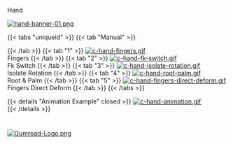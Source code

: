 Hand

[![hand-banner-01.png](https://i.postimg.cc/5byZt3Gs/hand-banner-01.png)](/docs/repository/rigs/)

{{< tabs "uniqueid" >}}
{{< tab "Manual" >}}

{{< /tab >}}
{{< tab "1" >}}
[![c-hand-fingers.gif](https://i.postimg.cc/6w9kkwhJ/c-hand-fingers.gif)](/hand_rig)  
Fingers
{{< /tab >}}
{{< tab "2" >}}
[![c-hand-fk-switch.gif](https://i.postimg.cc/FmDMmqPf/c-hand-fk-switch.gif)](/hand_rig)  
Fk Switch
{{< /tab >}}
{{< tab "3" >}}
[![c-hand-isolate-rotation.gif](https://i.postimg.cc/y1KMYz4R/c-hand-isolate-rotation.gif)](/hand_rig)  
Isolate Rotation
{{< /tab >}}
{{< tab "4" >}}
[![c-hand-root-palm.gif](https://i.postimg.cc/59NDLqtN/c-hand-root-palm.gif)](/hand_rig)  
Root & Palm
{{< /tab >}}
{{< tab "5" >}}
[![c-hand-fingers-direct-deform.gif](https://i.postimg.cc/zzk9yP8c/c-hand-fingers-direct-deform.gif)](/hand_rig)  
Fingers Direct Deform
{{< /tab >}}
{{< /tabs >}}

{{< details "Animation Example" closed >}}
[![c-hand-animation.gif](https://i.postimg.cc/xndwfSKF/c-hand-animation.gif)](/hand_rig/)  
{{< /details >}}
#
#
#
#
#
#
#


[![Gumroad-Logo.png](https://i.postimg.cc/FKZh0BKH/Gumroad-Logo.png)](https://particl3s.gumroad.com/l/jdDuw)
